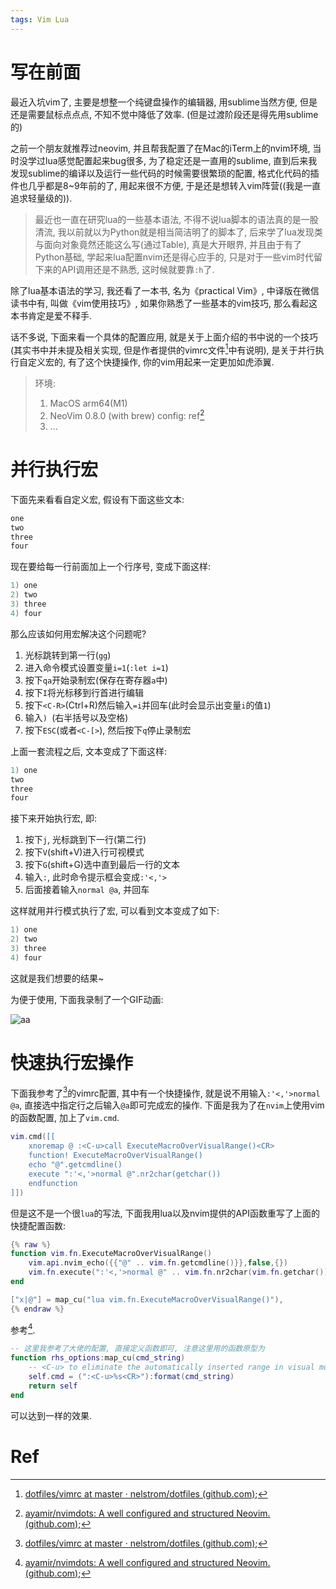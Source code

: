 ```yaml
---
tags: Vim Lua
---
```


# 写在前面

最近入坑vim了, 主要是想整一个纯键盘操作的编辑器, 用sublime当然方便, 但是还是需要鼠标点点点, 不知不觉中降低了效率. (但是过渡阶段还是得先用sublime的) 

之前一个朋友就推荐过neovim, 并且帮我配置了在Mac的iTerm上的nvim环境, 当时没学过lua感觉配置起来bug很多, 为了稳定还是一直用的sublime, 直到后来我发现sublime的编译以及运行一些代码的时候需要很繁琐的配置, 格式化代码的插件也几乎都是8~9年前的了, 用起来很不方便, 于是还是想转入vim阵营((我是一直追求轻量级的)). 

>   最近也一直在研究lua的一些基本语法, 不得不说lua脚本的语法真的是一股清流, 我以前就以为Python就是相当简洁明了的脚本了, 后来学了lua发现类与面向对象竟然还能这么写(通过Table), 真是大开眼界, 并且由于有了Python基础, 学起来lua配置nvim还是得心应手的, 只是对于一些vim时代留下来的API调用还是不熟悉, 这时候就要靠`:h`了.

除了lua基本语法的学习, 我还看了一本书, 名为《practical Vim》, 中译版在微信读书中有, 叫做《vim使用技巧》, 如果你熟悉了一些基本的vim技巧, 那么看起这本书肯定是爱不释手. 

话不多说, 下面来看一个具体的配置应用, 就是关于上面介绍的书中说的一个技巧(其实书中并未提及相关实现, 但是作者提供的vimrc文件[^1]中有说明), 是关于并行执行自定义宏的, 有了这个快捷操作, 你的vim用起来一定更加如虎添翼.

>   环境:
>
>   1.   MacOS arm64(M1)
>   2.   NeoVim 0.8.0 (with brew) config: ref[^2]
>   3.   ...

# 并行执行宏

下面先来看看自定义宏, 假设有下面这些文本:

```c
one
two
three
four
```

现在要给每一行前面加上一个行序号, 变成下面这样:

```c
1) one
2) two
3) three
4) four
```

那么应该如何用宏解决这个问题呢?

1.   光标跳转到第一行(`gg`)
2.   进入命令模式设置变量`i=1`(`:let i=1`)
3.   按下`qa`开始录制宏(保存在寄存器`a`中)
4.   按下`I`将光标移到行首进行编辑
5.   按下`<C-R>`(Ctrl+R)然后输入`=i`并回车(此时会显示出变量`i`的值`1`)
6.   输入`) `(右半括号以及空格)
7.   按下`ESC`(或者`<C-[>`), 然后按下`q`停止录制宏

上面一套流程之后, 文本变成了下面这样:

```c
1) one
two
three
four
```

接下来开始执行宏, 即:

1.   按下`j`, 光标跳到下一行(第二行)
2.   按下`V`(shift+V)进入行可视模式
3.   按下`G`(shift+G)选中直到最后一行的文本
4.   输入`:`, 此时命令提示框会变成`:'<,'>`
5.   后面接着输入`normal @a`, 并回车

这样就用并行模式执行了宏, 可以看到文本变成了如下:

```c
1) one
2) two
3) three
4) four
```

这就是我们想要的结果~

为便于使用, 下面我录制了一个GIF动画: 

![aa](https://s2.loli.net/2022/10/13/gT3R2AqHSBp5ltW.gif)

# 快速执行宏操作

下面我参考了[^1]的vimrc配置, 其中有一个快捷操作, 就是说不用输入`:'<,'>normal @a`, 直接选中指定行之后输入`@a`即可完成宏的操作. 下面是我为了在`nvim`上使用vim的函数配置, 加上了`vim.cmd`.

```lua
vim.cmd([[
    xnoremap @ :<C-u>call ExecuteMacroOverVisualRange()<CR>
    function! ExecuteMacroOverVisualRange()
    echo "@".getcmdline()
    execute ":'<,'>normal @".nr2char(getchar())
	endfunction
]])
```



但是这不是一个很`lua`的写法, 下面我用lua以及nvim提供的API函数重写了上面的快捷配置函数:

```lua
{% raw %}
function vim.fn.ExecuteMacroOverVisualRange()
    vim.api.nvim_echo({{"@" .. vim.fn.getcmdline()}},false,{})
    vim.fn.execute(":'<,'>normal @" .. vim.fn.nr2char(vim.fn.getchar()))
end

["x|@"] = map_cu("lua vim.fn.ExecuteMacroOverVisualRange()"),
{% endraw %}
```

参考[^2].

```lua
-- 这里我参考了大佬的配置, 直接定义函数即可, 注意这里用的函数原型为
function rhs_options:map_cu(cmd_string)
    -- <C-u> to eliminate the automatically inserted range in visual mode
    self.cmd = (":<C-u>%s<CR>"):format(cmd_string)
    return self
end
```



可以达到一样的效果.

# Ref

[^1]:[dotfiles/vimrc at master · nelstrom/dotfiles (github.com)](https://github.com/nelstrom/dotfiles/blob/master/vimrc#L172);
[^2]:[ayamir/nvimdots: A well configured and structured Neovim. (github.com)](https://github.com/ayamir/nvimdots);

